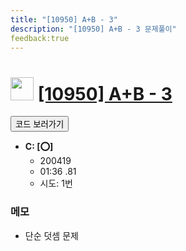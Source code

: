 ```yaml
---
title: "[10950] A+B - 3"
description: "[10950] A+B - 3 문제풀이"
feedback:true
---
```

<h1><img src="https://doky.space/assets/icpclev/b3.svg" height="37px"> <a href="http://icpc.me/10950">[10950] A+B - 3</a></h1>

<a href="https://github.com/DokySp/acmicpc-practice/tree/master/10950"><button class="btn btn-info">코드 보러가기</button></a>

- **C: [:o:]**
  - 200419
  - 01:36 .81
  - 시도: 1번

### 메모
 - 단순 덧셈 문제
